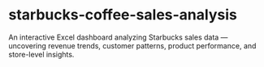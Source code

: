 # starbucks-coffee-sales-analysis
An interactive Excel dashboard analyzing Starbucks sales data — uncovering revenue trends, customer patterns, product performance, and store-level insights.
